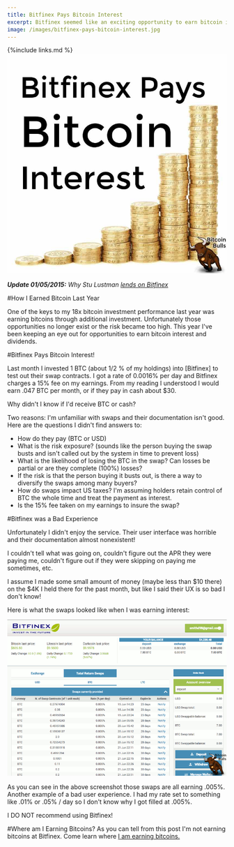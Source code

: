 ```yaml
---
title: Bitfinex Pays Bitcoin Interest
excerpt: Bitfinex seemed like an exciting opportunity to earn bitcoin interest. Unfortunately I did not like the service.
image: /images/bitfinex-pays-bitcoin-interest.jpg
---
```


{%include links.md %}
![Bitfinex Pays Bitcoin Interest](/images/bitfinex-pays-bitcoin-interest.jpg "Bitfinex Pays Bitcoin Interest")

***Update 01/05/2015:** Why Stu Lustman [lends on Bitfinex](http://p2plendingexpert.com/why-i-lend-on-bitfinex/)*

#How I Earned Bitcoin Last Year

One of the keys to my 18x bitcoin investment performance last year was earning bitcoins through additional investment. Unfortunately those opportunities no longer exist or the risk became too high. This year I've been keeping an eye out for opportunities to earn bitcoin interest and dividends.

#Bitfinex Pays Bitcoin Interest!

Last month I invested 1 BTC (about 1/2 % of my holdings) into [Bitfinex] to test out their swap contracts. I got a rate of 0.0016% per day and Bitfinex charges a 15% fee on my earnings. From my reading I understood I would earn .047 BTC per month, or if they pay in cash about $30.

Why didn't I know if I'd receive BTC or cash?

Two reasons: I'm unfamiliar with swaps and their documentation isn't good. Here are the questions I didn't find answers to:

* How do they pay (BTC or USD)
* What is the risk exposure? (sounds like the person buying the swap busts and isn't called out by the system in time to prevent loss)
* What is the likelihood of losing the BTC in the swap? Can losses be partial or are they complete (100%) losses?
* If the risk is that the person buying it busts out, is there a way to diversify the swaps among many buyers?
* How do swaps impact US taxes? I'm assuming holders retain control of BTC the whole time and treat the payment as interest. 
* Is the 15% fee taken on my earnings to insure the swap?

#Bitfinex was a Bad Experience

Unfortunately I didn't enjoy the service. Their user interface was horrible and their documentation almost non­existent! 

I couldn't tell what was going on, couldn't figure out the APR they were paying me, couldn't figure out if they were skipping on paying me sometimes, etc.

I assume I made some small amount of money (maybe less than $10 there) on the $4K I held there for the past month, but like I said their UX is so bad I don't know!

Here is what the swaps looked like when I was earning interest:

![Bitfinex swaps earning bitcoin interest](/images/bitfinex-swaps-earning-bitcoin-interest.gif "Bitfinex swaps earning bitcoin interest")

As you can see in the above screenshot those swaps are all earning .005%. Another example of a bad user experience. I had my rate set to something like .01% or .05% / day so I don't know why I got filled at .005%.

I DO NOT recommend using Bitfinex! 

#Where am I Earning Bitcoins?
As you can tell from this post I'm not earning bitcoins at Bitfinex. Come learn where [I am earning bitcoins.](/bitcoin-investment-portfolio/)